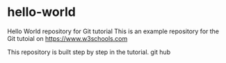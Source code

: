 # hello-world
Hello World repository for Git tutorial
This is an example repository for the Git tutoial on https://www.w3schools.com

This repository is built step by step in the tutorial. 
git hub
